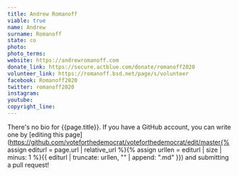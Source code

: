 ```yaml
---
title: Andrew Romanoff
viable: true
name: Andrew
surname: Romanoff
state: co
photo: 
photo_terms: 
website: https://andrewromanoff.com
donate_link: https://secure.actblue.com/donate/romanoff2020
volunteer_link: https://romanoff.bsd.net/page/s/volunteer
facebook: Romanoff2020
twitter: romanoff2020
instagram: 
youtube: 
copyright_line: 
---
```

There's no bio for {{page.title}}. If you have a GitHub account, you can write one by [editing this page](https://github.com/voteforthedemocrat/voteforthedemocrat/edit/master{% assign editurl = page.url | relative_url %}{% assign urllen = editurl | size | minus: 1 %}{{ editurl | truncate: urllen, "" | append: ".md" }}) and submitting a pull request!